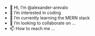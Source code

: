 - 👋 Hi, I’m @alexander-arevalo
- 👀 I’m interested in coding 
- 🌱 I’m currently learning the MERN stack
- 💞️ I’m looking to collaborate on ...
- 📫 How to reach me ...

<!---
zerootwooooo/zerootwooooo is a ✨ special ✨ repository because its `README.md` (this file) appears on your GitHub profile.
You can click the Preview link to take a look at your changes.
--->
